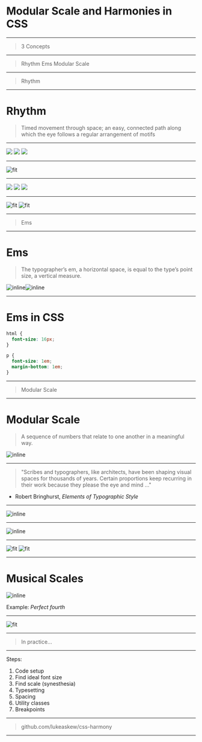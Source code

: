 # Modular Scale and Harmonies in CSS 

---

> 3 Concepts

---

> Rhythm
> Ems
> Modular Scale

---

> Rhythm

---

# Rhythm


> Timed movement through space; an easy, connected path along which the eye follows a regular arrangement of motifs

---



![](http://ngm.nationalgeographic.com/u/TvyamNb-BivtNwcoxtkc5xGBuGkIMh_nj4UJHQKuor5YY7ZzAOcTzzuTot3l6do4QtKD773M1_9gHA/)
![](http://images.fineartamerica.com/images-medium-large-5/curved-fern-leaf-art-christina-rollo.jpg)
![](http://cdn.www.duarte.com/wp-content/uploads/2008/09/istock_000003201714xsmall.jpg)

---

![fit](https://c2.staticflickr.com/6/5302/5638015325_1948217a3f.jpg)

---

![](http://upload.wikimedia.org/wikipedia/commons/thumb/3/36/Aldo_Manuzio_Aristotele.jpg/260px-Aldo_Manuzio_Aristotele.jpg)
![](http://www.csdl.tamu.edu:8080/DQIIMAGES/largeimages/3/1655-Madrid-Sanchez-01-001-t.jpg)
![](http://d.alistapart.com/more-meaningful-typography/example-page-third.png)

---

![fit](http://cdn.siteinspire.com/screengrabs/images/000/007/516/medium.jpg)
![fit](http://www.awwwards.com/media/cache/thumb_sotm/awards/submissions/2015/02/54eb992d6e746.jpeg)

---

> Ems

---

# Ems

> The typographer’s em, a horizontal space, is equal to the type’s point size, a vertical measure. 

![inline](https://d262ilb51hltx0.cloudfront.net/max/800/1*uKqmUAHnzxgm_ljrEyCQGQ.jpeg)![inline](https://d262ilb51hltx0.cloudfront.net/max/800/1*y9HlW6BtTmYlK_YPG5oQeQ.jpeg)

---

# Ems in CSS

```css
html {
  font-size: 16px;
}

p {
  font-size: 1em;
  margin-bottom: 1em;
}
```

---

> Modular Scale

---

# Modular Scale

> A sequence of numbers that relate to one another in a meaningful way.

![inline](http://d.alistapart.com/more-meaningful-typography/scale.png)

---

> "Scribes and typographers, like architects, have been shaping visual spaces for thousands of years. Certain proportions keep recurring in their work because they please the eye and mind ..." 

- Robert Bringhurst, *Elements of Typographic Style*

---

![inline](http://i.imgur.com/G8eTKly.png?1)

---

![inline](http://media.creativebloq.futurecdn.net/sites/creativebloq.com/files/images/2012/10/fibonaccispiral.jpg)

---

![fit](https://s-media-cache-ak0.pinimg.com/originals/3e/51/fe/3e51fedb42d9f0e4c8aef457ad005a5c.jpg)
![fit](http://www.4dgraphix.com/wp-content/uploads/2014/11/phitemp.jpg)

---

# Musical Scales

![inline](http://2.bp.blogspot.com/_gcZtUst6OJM/TBZhp_e2VDI/AAAAAAAAAbo/7_0Hp-22A5U/s1600/piano-key-chart.png)

Example: *Perfect fourth*

---

![fit](http://i.imgur.com/s24tkvC.png?1)

---

> In practice...

---

Steps:

1. Code setup
2. Find ideal font size
3. Find scale (synesthesia) 
4. Typesetting
5. Spacing
6. Utility classes
7. Breakpoints

---

> github.com/lukeaskew/css-harmony

---